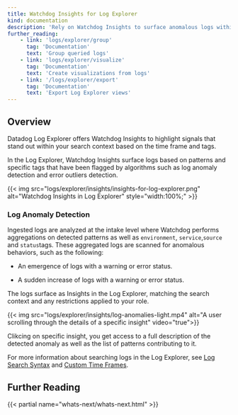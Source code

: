 ```yaml
---
title: Watchdog Insights for Log Explorer
kind: documentation
description: 'Rely on Watchdog Insights to surface anomalous logs within your search context.'
further_reading:
    - link: 'logs/explorer/group'
      tag: 'Documentation'
      text: 'Group queried logs'
    - link: 'logs/explorer/visualize'
      tag: 'Documentation'
      text: 'Create visualizations from logs'
    - link: '/logs/explorer/export'
      tag: 'Documentation'
      text: 'Export Log Explorer views'
---
```


## Overview

Datadog Log Explorer offers Watchdog Insights to highlight signals that stand out within your search context based on the time frame and tags.

In the Log Explorer, Watchdog Insights surface logs based on patterns and specific tags that have been flagged by algorithms such as log anomaly detection and error outliers detection.

{{< img src="logs/explorer/insights/insights-for-log-explorer.png" alt="Watchdog Insights in Log Explorer" style="width:100%;" >}}

### Log Anomaly Detection

Ingested logs are analyzed at the intake level where Watchdog performs aggregations on detected patterns as well as `environment`, `service`,`source` and `status`tags.
These aggregated logs are scanned for anomalous behaviors, such as the following:
- An emergence of logs with a warning or error status.
* A sudden increase of logs with a warning or error status.


The logs surface as Insights in the Log Explorer, matching the search context and any restrictions applied to your role.

{{< img src="logs/explorer/insights/log-anomalies-light.mp4" alt="A user scrolling through the details of a specific insight" video="true">}}

Clikcing on specific insight, you get access to a full description of the detected anomaly as well as the list of patterns contributing to it.



For more information about searching logs in the Log Explorer, see [Log Search Syntax][1] and [Custom Time Frames][2].

## Further Reading

{{< partial name="whats-next/whats-next.html" >}}

[1]: /logs/search-syntax
[2]: /dashboards/guide/custom_time_frames
[3]: /logs/indexes
